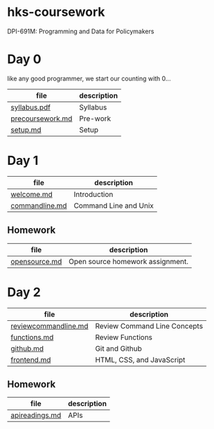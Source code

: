 # hks-coursework
DPI-691M: Programming and Data for Policymakers

# Day 0
like any good programmer, we start our counting with 0...

file | description
-----|------------
[syllabus.pdf](./syllabus.pdf) | Syllabus
[precoursework.md](precoursework.md) | Pre-work
[setup.md](setup.md) | Setup

# Day 1
file | description
-----|------------
[welcome.md](welcome.md) | Introduction
[commandline.md](commandline.md) | Command Line and Unix

## Homework

file | description
-----|------------
[opensource.md](opensource.md) | Open source homework assignment.

# Day 2

file | description
-----|------------
[reviewcommandline.md](reviewcommandline.md)| Review Command Line Concepts
[functions.md](functions.md)| Review Functions
[github.md](github.md) | Git and Github
[frontend.md](frontend.md) | HTML, CSS, and JavaScript

## Homework
file | description
-----|------------
[apireadings.md](apireadings.md) | APIs